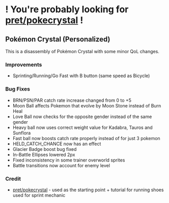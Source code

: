# ! You're probably looking for [pret/pokecrystal](https://github.com/pret/pokecrystal) !

## Pokémon Crystal (Personalized)

This is a disassembly of Pokémon Crystal with some minor QoL changes.

### Improvements
* Sprinting/Running/Go Fast with B button (same speed as Bicycle)

### Bug Fixes
* BRN/PSN/PAR catch rate increase changed from 0 to +5
* Moon Ball affects Pokemon that evolve by Moon Stone instead of Burn Heal
* Love Ball now checks for the opposite gender instead of the same gender
* Heavy ball now uses correct weight value for Kadabra, Tauros and Sunflora
* Fast ball now boosts catch rate properly instead of for just 3 pokemon
* HELD_CATCH_CHANCE now has an effect
* Glacier Badge boost bug fixed
* In-Battle Ellipses lowered 2px
* Fixed inconsistency in some trainer overworld sprites
* Battle transitions now account for enemy level

### Credit
* [pret/pokecrystal](https://github.com/pret/pokecrystal) - used as the starting point + tutorial for running shoes used for sprint mechanic
